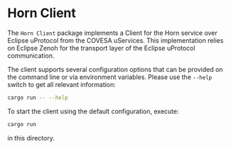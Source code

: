 # Horn Client

The `Horn Client` package implements a Client for the Horn service over Eclipse uProtocol from the COVESA uServices. This implementation relies on Eclipse Zenoh for the transport layer of the Eclipse uProtocol communication.

The client supports several configuration options that can be provided on the command line or via environment variables.
Please use the `--help` switch to get all relevant information:

```bash
cargo run -- --help
```

To start the client using the default configuration, execute:

```bash
cargo run
```

in this directory.
